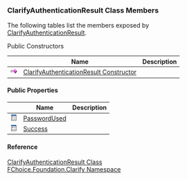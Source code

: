 ﻿### ClarifyAuthenticationResult Class Members

The following tables list the members exposed by [ClarifyAuthenticationResult](fcSDK~FChoice.Foundation.Clarify.ClarifyAuthenticationResult.md).

Public Constructors

|   | Name | Description |
| --- | --- | --- |
| ![Public Constructor](dotnetimages/publicConstructor.png) | [ClarifyAuthenticationResult Constructor](fcSDK~FChoice.Foundation.Clarify.ClarifyAuthenticationResult~_ctor.md) |   |



#### Public Properties

|   | Name | Description |
| --- | --- | --- |
| ![Public Property](dotnetimages/publicProperty.png) | [PasswordUsed](fcSDK~FChoice.Foundation.Clarify.ClarifyAuthenticationResult~PasswordUsed.md) |   |
| ![Public Property](dotnetimages/publicProperty.png) | [Success](fcSDK~FChoice.Foundation.Clarify.ClarifyAuthenticationResult~Success.md) |   |





#### Reference

[ClarifyAuthenticationResult Class](fcSDK~FChoice.Foundation.Clarify.ClarifyAuthenticationResult.md)  
[FChoice.Foundation.Clarify Namespace](fcSDK~FChoice.Foundation.Clarify_namespace.md)